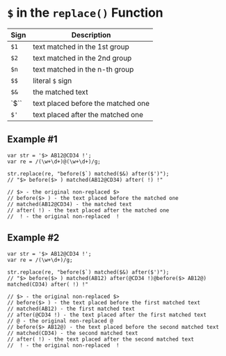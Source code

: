 # `$` in the `replace()` Function

| Sign | Description |
|------|-------------|
| `$1` | text matched in the 1st group |
| `$2` | text matched in the 2nd group |
| `$n` | text matched in the n-th group |
| `$$` | literal `$` sign |
| `$&` | the matched text |
| `$\`` | text placed before the matched one |
| `$'` | text placed after the matched one |

## Example \#1

```
var str = '$> AB12@CD34 !';
var re = /(\w+\d+)@(\w+\d+)/g;

str.replace(re, "before($`) matched($&) after($')");
// "$> before($> ) matched(AB12@CD34) after( !) !"

// $> - the original non-replaced $>
// before($> ) - the text placed before the matched one
// matched(AB12@CD34) - the matched text
// after( !) - the text placed after the matched one
//  ! - the original non-replaced  !
```

## Example \#2

```
var str = '$> AB12@CD34 !';
var re = /(\w+\d+)/g;

str.replace(re, "before($`) matched($&) after($')");
// "$> before($> ) matched(AB12) after(@CD34 !)@before($> AB12@) matched(CD34) after( !) !"

// $> - the original non-replaced $>
// before($> ) - the text placed before the first matched text
// matched(AB12) - the first matched text
// after(@CD34 !) - the text placed after the first matched text
// @ - the original non-replaced @
// before($> AB12@) - the text placed before the second matched text
// matched(CD34) - the second matched text
// after( !) - the text placed after the second matched text
//  ! - the original non-replaced  !
```
